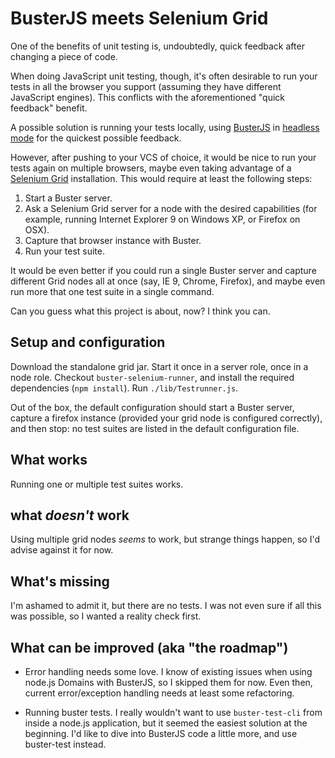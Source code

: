 # BusterJS meets Selenium Grid

One of the benefits of unit testing is, undoubtedly, quick feedback after changing a piece of code.

When doing JavaScript unit testing, though, it's often desirable to run your tests in all the browser you support (assuming they have different JavaScript engines).
This conflicts with the aforementioned "quick feedback" benefit.

A possible solution is running your tests locally, using [BusterJS](http://www.busterjs.org/) in [headless mode](http://docs.busterjs.org/en/latest/overview/#headless-browser-testing) for the quickest possible feedback.

However, after pushing to your VCS of choice, it would be nice to run your tests again on multiple browsers, maybe even taking advantage of a
[Selenium Grid](https://code.google.com/p/selenium/wiki/Grid2) installation. This would require at least the following steps:

1. Start a Buster server.
2. Ask a Selenium Grid server for a node with the desired capabilities (for example, running Internet Explorer 9 on Windows XP, or Firefox on OSX).
3. Capture that browser instance with Buster.
4. Run your test suite.

It would be even better if you could run a single Buster server and capture different Grid nodes all at once (say, IE 9, Chrome, Firefox),
and maybe even run more that one test suite in a single command.

Can you guess what this project is about, now? I think you can.

## Setup and configuration
Download the standalone grid jar. Start it once in a server role, once in a node role.
Checkout `buster-selenium-runner`, and install the required dependencies (`npm install`).
Run `./lib/Testrunner.js`.

Out of the box, the default configuration should start a Buster server, capture a firefox instance (provided your grid node is configured correctly),
and then stop: no test suites are listed in the default configuration file.


## What works
Running one or multiple test suites works.

## what _doesn't_ work
Using multiple grid nodes _seems_ to work, but strange things happen, so I'd advise against it for now.

## What's missing
I'm ashamed to admit it, but there are no tests. I was not even sure if all this was possible, so I wanted a reality check first.

## What can be improved (aka "the roadmap")
+ Error handling needs some love. I know of existing issues when using node.js Domains with BusterJS, so I skipped them for now.
Even then, current error/exception handling needs at least some refactoring.

+ Running buster tests. I really wouldn't want to use `buster-test-cli` from inside a node.js application, but it seemed the easiest solution at the beginning.
I'd like to dive into BusterJS code a little more, and use buster-test instead.
